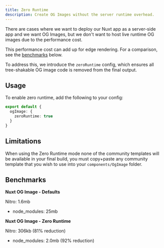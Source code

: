 ```yaml
---
title: Zero Runtime
description: Create OG Images without the server runtime overhead.
---
```


There are cases where we want to deploy our Nuxt app as a server-side app and we want OG Images, but we don't want to host live runtime OG images due to the performance cost.

This performance cost can add up for edge rendering. For a comparison, see the [benchmarks](#benchmarks) below.

To address this, we introduce the `zeroRuntime` config, which ensures all tree-shakable OG image code is removed from the final output.

## Usage

To enable zero runtime, add the following to your config:

```ts [nuxt.config.ts]
export default {
  ogImage: {
    zeroRuntime: true
  }
}
```

## Limitations

When using the Zero Runtime mode none of the community templates will be available in your final build, you must copy+paste any community template that you wish to use into your `components/OgImage` folder.

## Benchmarks

**Nuxt OG Image - Defaults**

Nitro: 1.6mb
- node_modules: 25mb

**Nuxt OG Image - Zero Runtime**

Nitro: 306kb (81% reduction)
- node_modules: 2.0mb (92% reduction)

